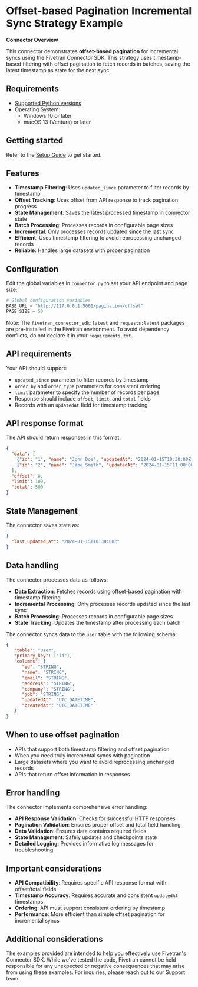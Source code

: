 # Offset-based Pagination Incremental Sync Strategy Example

**Connector Overview**

This connector demonstrates **offset-based pagination** for incremental syncs using the Fivetran Connector SDK. This strategy uses timestamp-based filtering with offset pagination to fetch records in batches, saving the latest timestamp as state for the next sync.

## **Requirements**

* [Supported Python versions](https://github.com/fivetran/fivetran_connector_sdk/blob/main/README.md#requirements)   
* Operating System:  
  * Windows 10 or later  
  * macOS 13 (Ventura) or later

## **Getting started**

Refer to the [Setup Guide](https://fivetran.com/docs/connectors/connector-sdk/setup-guide) to get started.

## **Features**

- **Timestamp Filtering**: Uses `updated_since` parameter to filter records by timestamp
- **Offset Tracking**: Uses offset from API response to track pagination progress
- **State Management**: Saves the latest processed timestamp in connector state
- **Batch Processing**: Processes records in configurable page sizes
- **Incremental**: Only processes records updated since the last sync
- **Efficient**: Uses timestamp filtering to avoid reprocessing unchanged records
- **Reliable**: Handles large datasets with proper pagination

## **Configuration**

Edit the global variables in `connector.py` to set your API endpoint and page size:

```python
# Global configuration variables
BASE_URL = "http://127.0.0.1:5001/pagination/offset"
PAGE_SIZE = 50
```

Note: The `fivetran_connector_sdk:latest` and `requests:latest` packages are pre-installed in the Fivetran environment. To avoid dependency conflicts, do not declare it in your `requirements.txt`.

## **API requirements**

Your API should support:
- `updated_since` parameter to filter records by timestamp
- `order_by` and `order_type` parameters for consistent ordering
- `limit` parameter to specify the number of records per page
- Response should include `offset`, `limit`, and `total` fields
- Records with an `updatedAt` field for timestamp tracking

## **API response format**

The API should return responses in this format:
```json
{
  "data": [
    {"id": "1", "name": "John Doe", "updatedAt": "2024-01-15T10:30:00Z", ...},
    {"id": "2", "name": "Jane Smith", "updatedAt": "2024-01-15T11:00:00Z", ...}
  ],
  "offset": 0,
  "limit": 100,
  "total": 500
}
```

## **State Management**

The connector saves state as:
```json
{
  "last_updated_at": "2024-01-15T10:30:00Z"
}
```

## **Data handling**

The connector processes data as follows:
- **Data Extraction**: Fetches records using offset-based pagination with timestamp filtering
- **Incremental Processing**: Only processes records updated since the last sync
- **Batch Processing**: Processes records in configurable page sizes
- **State Tracking**: Updates the timestamp after processing each batch

The connector syncs data to the `user` table with the following schema:

```json
{
   "table": "user",
   "primary_key": ["id"],
   "columns": {
      "id": "STRING",
      "name": "STRING",
      "email": "STRING",
      "address": "STRING",
      "company": "STRING",
      "job": "STRING",
      "updatedAt": "UTC_DATETIME",
      "createdAt": "UTC_DATETIME"
   }
}
```

## **When to use offset pagination**

- APIs that support both timestamp filtering and offset pagination
- When you need truly incremental syncs with pagination
- Large datasets where you want to avoid reprocessing unchanged records
- APIs that return offset information in responses

## **Error handling**

The connector implements comprehensive error handling:
- **API Response Validation**: Checks for successful HTTP responses
- **Pagination Validation**: Ensures proper offset and total field handling
- **Data Validation**: Ensures data contains required fields
- **State Management**: Safely updates and checkpoints state
- **Detailed Logging**: Provides informative log messages for troubleshooting

## **Important considerations**

- **API Compatibility**: Requires specific API response format with offset/total fields
- **Timestamp Accuracy**: Requires accurate and consistent `updatedAt` timestamps
- **Ordering**: API must support consistent ordering by timestamp
- **Performance**: More efficient than simple offset pagination for incremental syncs

## **Additional considerations**

The examples provided are intended to help you effectively use Fivetran's Connector SDK. While we've tested the code, Fivetran cannot be held responsible for any unexpected or negative consequences that may arise from using these examples. For inquiries, please reach out to our Support team. 